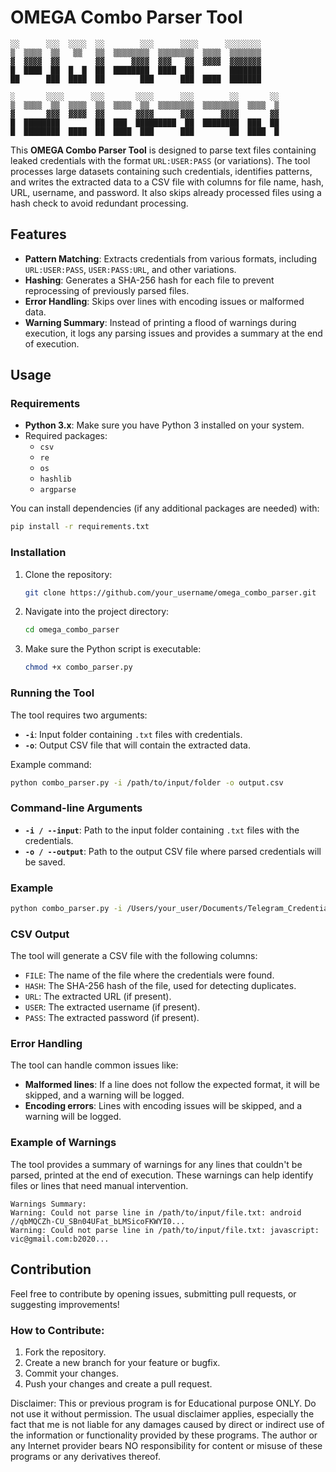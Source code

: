 # OMEGA Combo Parser Tool

```
░░      ░░░  ░░░░  ░░        ░░░      ░░░░      ░░░░░░░░    
▒  ▒▒▒▒  ▒▒   ▒▒   ▒▒  ▒▒▒▒▒▒▒▒  ▒▒▒▒▒▒▒▒  ▒▒▒▒  ▒▒▒▒▒▒▒    
▓  ▓▓▓▓  ▓▓        ▓▓      ▓▓▓▓  ▓▓▓   ▓▓  ▓▓▓▓  ▓▓▓▓▓▓▓    
█  ████  ██  █  █  ██  ████████  ████  ██        ███████    
██      ███  ████  ██        ███      ███  ████  ███████    
                                                            
░       ░░░░      ░░░       ░░░░      ░░░        ░░       ░░
▒  ▒▒▒▒  ▒▒  ▒▒▒▒  ▒▒  ▒▒▒▒  ▒▒  ▒▒▒▒▒▒▒▒  ▒▒▒▒▒▒▒▒  ▒▒▒▒  ▒
▓       ▓▓▓  ▓▓▓▓  ▓▓       ▓▓▓▓      ▓▓▓      ▓▓▓▓       ▓▓
█  ████████        ██  ███  █████████  ██  ████████  ███  ██
█  ████████  ████  ██  ████  ███      ███        ██  ████  █
```

This **OMEGA Combo Parser Tool** is designed to parse text files containing leaked credentials with the format `URL:USER:PASS` (or variations). The tool processes large datasets containing such credentials, identifies patterns, and writes the extracted data to a CSV file with columns for file name, hash, URL, username, and password. It also skips already processed files using a hash check to avoid redundant processing.

## Features

- **Pattern Matching**: Extracts credentials from various formats, including `URL:USER:PASS`, `USER:PASS:URL`, and other variations.
- **Hashing**: Generates a SHA-256 hash for each file to prevent reprocessing of previously parsed files.
- **Error Handling**: Skips over lines with encoding issues or malformed data.
- **Warning Summary**: Instead of printing a flood of warnings during execution, it logs any parsing issues and provides a summary at the end of execution.

## Usage

### Requirements

- **Python 3.x**: Make sure you have Python 3 installed on your system.
- Required packages:
  - `csv`
  - `re`
  - `os`
  - `hashlib`
  - `argparse`

You can install dependencies (if any additional packages are needed) with:

```bash
pip install -r requirements.txt
```

### Installation

1. Clone the repository:

   ```bash
   git clone https://github.com/your_username/omega_combo_parser.git
   ```

2. Navigate into the project directory:

   ```bash
   cd omega_combo_parser
   ```

3. Make sure the Python script is executable:

   ```bash
   chmod +x combo_parser.py
   ```

### Running the Tool

The tool requires two arguments:
- **`-i`**: Input folder containing `.txt` files with credentials.
- **`-o`**: Output CSV file that will contain the extracted data.

Example command:

```bash
python combo_parser.py -i /path/to/input/folder -o output.csv
```

### Command-line Arguments

- **`-i / --input`**: Path to the input folder containing `.txt` files with the credentials.
- **`-o / --output`**: Path to the output CSV file where parsed credentials will be saved.

### Example

```bash
python combo_parser.py -i /Users/your_user/Documents/Telegram_Credentials -o Omega_DB.csv
```

### CSV Output

The tool will generate a CSV file with the following columns:
- `FILE`: The name of the file where the credentials were found.
- `HASH`: The SHA-256 hash of the file, used for detecting duplicates.
- `URL`: The extracted URL (if present).
- `USER`: The extracted username (if present).
- `PASS`: The extracted password (if present).

### Error Handling

The tool can handle common issues like:
- **Malformed lines**: If a line does not follow the expected format, it will be skipped, and a warning will be logged.
- **Encoding errors**: Lines with encoding issues will be skipped, and a warning will be logged.

### Example of Warnings

The tool provides a summary of warnings for any lines that couldn't be parsed, printed at the end of execution. These warnings can help identify files or lines that need manual intervention.

```plaintext
Warnings Summary:
Warning: Could not parse line in /path/to/input/file.txt: android //qbMQCZh-CU_SBn04UFat_bLMSicoFKWYI0...
Warning: Could not parse line in /path/to/input/file.txt: javascript: vic@gmail.com:b2020...
```

## Contribution

Feel free to contribute by opening issues, submitting pull requests, or suggesting improvements!

### How to Contribute:

1. Fork the repository.
2. Create a new branch for your feature or bugfix.
3. Commit your changes.
4. Push your changes and create a pull request.


Disclaimer:
This or previous program is for Educational purpose ONLY. Do not use it without permission. 
The usual disclaimer applies, especially the fact that me is not liable for any 
damages caused by direct or indirect use of the information or functionality provided by these 
programs. The author or any Internet provider bears NO responsibility for content or misuse 
of these programs or any derivatives thereof.
